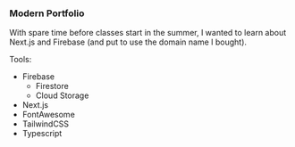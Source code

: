 ### Modern Portfolio

With spare time before classes start in the summer, I wanted to learn about Next.js and Firebase (and put to use the domain name I bought).

Tools:
- Firebase
    - Firestore
    - Cloud Storage
- Next.js
- FontAwesome
- TailwindCSS
- Typescript
